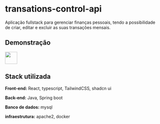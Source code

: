 
# transations-control-api

Aplicação fullstack para gerenciar finanças pessoais, tendo a possibilidade de criar, editar e excluir as suas transações mensais.


## Demonstração

<img src="https://i.imgur.com/KLYRRDe.gif" width="40" height="40" />


## Stack utilizada

**Front-end:** React, typescript, TailwindCSS, shadcn ui

**Back-end:** Java, Spring boot

**Banco de dados:** mysql

**infraestrutura:** apache2, docker

